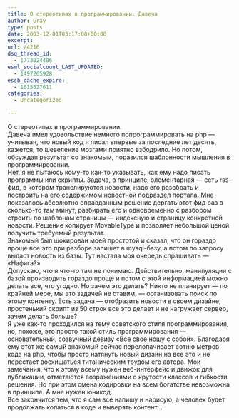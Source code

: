 ```yaml
---
title: О стереотипах в программировании. Давеча
author: Gray
type: posts
date: 2003-12-01T03:17:08+00:00
excerpt:
url: /4216
dsq_thread_id:
  - 1773024406
esml_socialcount_LAST_UPDATED:
  - 1497265928
essb_cache_expire:
  - 1615527611
categories:
  - Uncategorized

---
```








О стереотипах в программировании.  
Давеча имел удовольствие немного попрограммировать на php &#8212; учитывая, что новый код я писал впервые за последние лет десять, кажется, то шевеление мозгами приятно взбодрило. Но потом, обсуждая результат со знакомым, поразился шаблонности мышления в программировании.  
Нет, я не пытаюсь кому-то как-то указывать, как ему надо писать программы или скрипты. Задача, в принципе, элементарная &#8212; есть rss-фид, в котором транслируются новости, надо его разобрать и построить на его содержимом новостной подраздел портала. Мне показалось абсолютно оправданным решение дергать этот фид раз в сколько-то там минут, разбирать его и одновременно с разбором строить по шаблонам страницы &#8212; индексную и страницу конкретной новости. Решение копирует MovableType и позволяет небольшой ценой получить требуемый результат.  
Знакомый был шокирован моей простотой и сказал, что он гораздо проще все это при разборе запишет в mysql-базу, а потом по запросу выдаст новость из базы. Тут настала моя очередь спрашивать &#8212; &#171;Нафига?&#187;  
Допускаю, что я что-то там не понимаю. Действительно, манипуляции с базой производить гораздо проще и потом с этой информацией можно делать все, что угодно. Но зачем это делать? Никто не планирует &#8212; по крайней мере, мы это задачей не ставим, &#8212; организовать поиск по этому контенту. Есть задача &#8212; отобразить новости в своем дизайне, простенький скрипт из 50 строк все это делает и не нагружает сервер, зачем делать больше?  
Я уже как-то проходился на тему советского стиля программирования, но, похоже, это просто такой стиль программирования &#8212; основательный, созвучный девизу &#171;Все свое ношу с собой&#187;. Благодаря ему этот же самый знакомый сейчас перелопачивает сотню метров кода на php, чтобы просто натянуть новый дизайн на все это и не перестает восхищаться титаническим трудом его автора. Мои замечания, что к этому всему нужен веб-интерфейс и движок для публикации, отметаются возражениями о крутости классов и гибкости решения. Но при этом смена кодировки на всем богатстве невозможна в принципе. А мне нужен юникод.  
Все закончится тем, что я сам все напишу и нарисую, а человек будет продолжать копаться в коде и выверять контент&#8230;